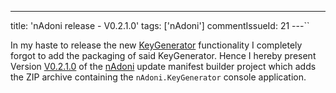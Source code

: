 ---
title: 'nAdoni release - V0.2.1.0'
tags: ['nAdoni']
commentIssueId: 21
---``

In my haste to release the new [KeyGenerator](2013-11-13_NAdoni-Release-V0200.html) functionality I completely forgot to add the packaging of said KeyGenerator. Hence I hereby present Version [V0.2.1.0](https://github.com/pvandervelde/nAdoni/releases/tag/V0.2.1.0) of the [nAdoni](/projects/nadoni.html) update manifest builder project which adds the ZIP archive containing the `nAdoni.KeyGenerator` console application.